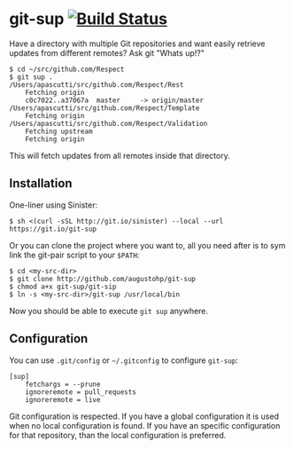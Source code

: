 # git-sup [![Build Status](https://travis-ci.org/augustohp/git-sup.svg)](https://travis-ci.org/augustohp/git-sup)

Have a directory with multiple Git repositories and want easily retrieve updates
from different remotes? Ask git "Whats up!?"

	$ cd ~/src/github.com/Respect
	$ git sup .
	/Users/apascutti/src/github.com/Respect/Rest
		Fetching origin
		c0c7022..a37067a  master     -> origin/master
	/Users/apascutti/src/github.com/Respect/Template
		Fetching origin
	/Users/apascutti/src/github.com/Respect/Validation
		Fetching upstream
		Fetching origin

This will fetch updates from all remotes inside that directory.

## Installation

One-liner using Sinister:

	$ sh <(curl -sSL http://git.io/sinister) --local --url https://git.io/git-sup

Or you can clone the project where you want to, all you need after is to sym
link the git-pair script to your `$PATH`:

	$ cd <my-src-dir>
	$ git clone http://github.com/augustohp/git-sup
	$ chmod a+x git-sup/git-sip
	$ ln -s <my-src-dir>/git-sup /usr/local/bin

Now you should be able to execute `git sup` anywhere.

## Configuration

You can use `.git/config` or `~/.gitconfig` to configure `git-sup`:

	[sup]
		fetchargs = --prune
		ignoreremote = pull_requests
		ignoreremote = live

Git configuration is respected. If you have a global configuration it is used
when no local configuration is found. If you have an specific configuration for
that repository, than the local configuration is preferred.
